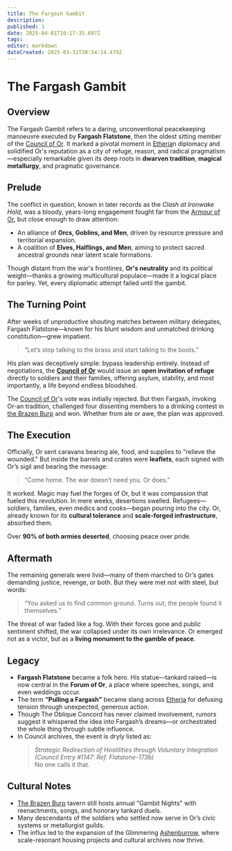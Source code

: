 ```yaml
---
title: The Fargash Gambit
description: 
published: 1
date: 2025-04-01T10:17:35.697Z
tags: 
editor: markdown
dateCreated: 2025-03-31T20:54:14.479Z
---
```


# The Fargash Gambit

## Overview
The Fargash Gambit refers to a daring, unconventional peacekeeping manoeuvre executed by **Fargash Flatstone**, then the oldest sitting member of the [Council of Or](/location/settlement/city/or/council-of-or). It marked a pivotal moment in [Etheria](/etheria)n diplomacy and solidified Or's reputation as a city of refuge, reason, and radical pragmatism—especially remarkable given its deep roots in **dwarven tradition**, **magical metallurgy**, and pragmatic governance.

## Prelude

The conflict in question, known in later records as the *Clash at Ironwake Hold*, was a bloody, years-long engagement fought far from the [Armour of Or](/location/landmark/scale/armour-of-or), but close enough to draw attention:

- An alliance of **Orcs, Goblins, and Men**, driven by resource pressure and territorial expansion.
- A coalition of **Elves, Halflings, and Men**, aiming to protect sacred ancestral grounds near latent scale formations.

Though distant from the war's frontlines, **Or's neutrality** and its political weight—thanks a growing multicultural populace—made it a logical place for parley. Yet, every diplomatic attempt failed until the gambit.

## The Turning Point
After weeks of unproductive shouting matches between military delegates, Fargash Flatstone—known for his blunt wisdom and unmatched drinking constitution—grew impatient.

> “Let’s stop talking to the brass and start talking to the boots.”

His plan was deceptively simple: bypass leadership entirely. Instead of negotiations, the **[Council of Or](/location/settlement/city/or/council-of-or)** would issue an **open invitation of refuge** directly to soldiers and their families, offering asylum, stability, and most importantly, a life beyond endless bloodshed.

The [Council of Or](/location/settlement/city/or/council-of-or)'s vote was initially rejected. But then Fargash, invoking Or-an tradition, challenged four dissenting members to a drinking contest in [the Brazen Burp](/location/settlement/city/or/the-brazen-burp) and won. Whether from ale or awe, the plan was approved.

## The Execution
Officially, Or sent caravans bearing ale, food, and supplies to "relieve the wounded." But inside the barrels and crates were **leaflets**, each signed with Or’s sigil and bearing the message:

> “Come home. The war doesn’t need you. Or does.”

It worked. Magic may fuel the forges of Or, but it was compassion that fueled this revolution. In mere weeks, desertions swelled. Refugees—soldiers, families, even medics and cooks—began pouring into the city. Or, already known for its **cultural tolerance** and **scale-forged infrastructure**, absorbed them.

Over **90% of both armies deserted**, choosing peace over pride.

## Aftermath
The remaining generals were livid—many of them marched to Or’s gates demanding justice, revenge, or both. But they were met not with steel, but words:

> “You asked us to find common ground. Turns out, the people found it themselves.”

The threat of war faded like a fog. With their forces gone and public sentiment shifted, the war collapsed under its own irrelevance. Or emerged not as a victor, but as a **living monument to the gamble of peace**.

## Legacy
- **Fargash Flatstone** became a folk hero. His statue—tankard raised—is now central in the **Forum of Or**, a place where speeches, songs, and even weddings occur.
- The term **“Pulling a Fargash”** became slang across [Etheria](/etheria) for defusing tension through unexpected, generous action.
- Though The Oblique Concord has never claimed involvement, rumors suggest it whispered the idea into Fargash’s dreams—or orchestrated the whole thing through subtle influence.
- In Council archives, the event is dryly listed as:  
  > *Strategic Redirection of Hostilities through Voluntary Integration (Council Entry #1147: Ref. Flatstone-173b)*  
  No one calls it that.

## Cultural Notes
- [The Brazen Burp](/location/settlement/city/or/the-brazen-burp) tavern still hosts annual "Gambit Nights" with reenactments, songs, and honorary tankard duels.
- Many descendants of the soldiers who settled now serve in Or’s civic systems or metallurgist guilds.
- The influx led to the expansion of the Glimmering [Ashenburrow](/location/settlement/city/ashenburrow), where scale-resonant housing projects and cultural archives now thrive.
